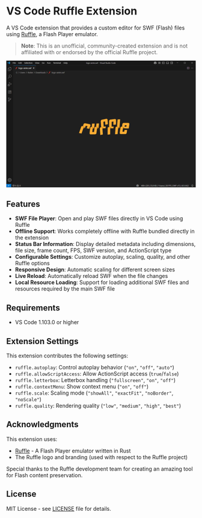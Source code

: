 # VS Code Ruffle Extension

A VS Code extension that provides a custom editor for SWF (Flash) files using [Ruffle](https://ruffle.rs/), a Flash Player emulator.

> **Note**: This is an unofficial, community-created extension and is not affiliated with or endorsed by the official Ruffle project.

![VS Code Ruffle Extension showing SWF file with Ruffle logo animation](https://raw.githubusercontent.com/robinmiau/vscode-ruffle/main/screenshot.png)

## Features

- **SWF File Player**: Open and play SWF files directly in VS Code using Ruffle
- **Offline Support**: Works completely offline with Ruffle bundled directly in the extension
- **Status Bar Information**: Display detailed metadata including dimensions, file size, frame count, FPS, SWF version, and ActionScript type
- **Configurable Settings**: Customize autoplay, scaling, quality, and other Ruffle options
- **Responsive Design**: Automatic scaling for different screen sizes
- **Live Reload**: Automatically reload SWF when the file changes
- **Local Resource Loading**: Support for loading additional SWF files and resources required by the main SWF file

## Requirements

- VS Code 1.103.0 or higher

## Extension Settings

This extension contributes the following settings:

- `ruffle.autoplay`: Control autoplay behavior (`"on"`, `"off"`, `"auto"`)
- `ruffle.allowScriptAccess`: Allow ActionScript access (`true`/`false`)
- `ruffle.letterbox`: Letterbox handling (`"fullscreen"`, `"on"`, `"off"`)
- `ruffle.contextMenu`: Show context menu (`"on"`, `"off"`)
- `ruffle.scale`: Scaling mode (`"showAll"`, `"exactFit"`, `"noBorder"`, `"noScale"`)
- `ruffle.quality`: Rendering quality (`"low"`, `"medium"`, `"high"`, `"best"`)

## Acknowledgments

This extension uses:
- [Ruffle](https://ruffle.rs/) - A Flash Player emulator written in Rust
- The Ruffle logo and branding (used with respect to the Ruffle project)

Special thanks to the Ruffle development team for creating an amazing tool for Flash content preservation.

## License

MIT License - see [LICENSE](LICENSE) file for details.
